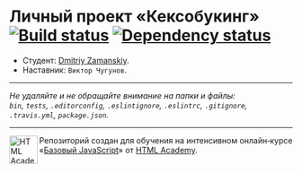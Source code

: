 # Личный проект «Кексобукинг» [![Build status][travis-image]][travis-url] [![Dependency status][dependency-image]][dependency-url]

* Студент: [Dmitriy Zamanskiy](https://up.htmlacademy.ru/javascript/8/user/55283).
* Наставник: `Виктор Чугунов`.

---

_Не удаляйте и не обращайте внимание на папки и файлы:_<br>
_`bin`, `tests`, `.editorconfig`, `.eslintignore`, `.eslintrc`, `.gitignore`, `.travis.yml`, `package.json`._

---

<a href="https://htmlacademy.ru/intensive/javascript"><img align="left" width="50" height="50" title="HTML Academy" src="https://up.htmlacademy.ru/static/img/intensive/javascript/logo-for-github.svg"></a>

Репозиторий создан для обучения на интенсивном онлайн‑курсе «[Базовый JavaScript](https://htmlacademy.ru/intensive/javascript)» от [HTML Academy](https://htmlacademy.ru).

[travis-image]: https://travis-ci.org/htmlacademy-javascript/55283-keksobooking.svg?branch=master
[travis-url]: https://travis-ci.org/htmlacademy-javascript/55283-keksobooking
[dependency-image]: https://david-dm.org/htmlacademy-javascript/55283-keksobooking.svg?style=flat-square
[dependency-url]: https://david-dm.org/htmlacademy-javascript/55283-keksobooking
